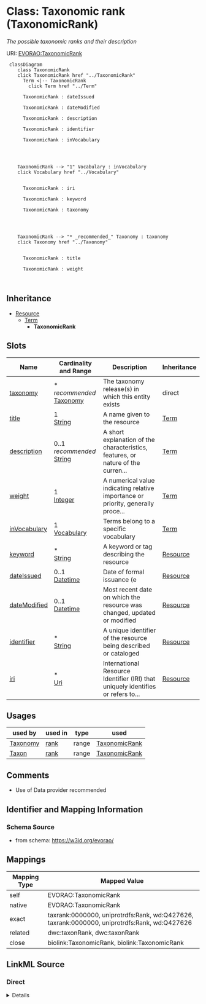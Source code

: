 

# Class: Taxonomic rank (TaxonomicRank) 


_The possible taxonomic ranks and their description_





URI: [EVORAO:TaxonomicRank](https://w3id.org/evorao/TaxonomicRank)






```mermaid
 classDiagram
    class TaxonomicRank
    click TaxonomicRank href "../TaxonomicRank"
      Term <|-- TaxonomicRank
        click Term href "../Term"
      
      TaxonomicRank : dateIssued
        
      TaxonomicRank : dateModified
        
      TaxonomicRank : description
        
      TaxonomicRank : identifier
        
      TaxonomicRank : inVocabulary
        
          
    
    
    TaxonomicRank --> "1" Vocabulary : inVocabulary
    click Vocabulary href "../Vocabulary"

        
      TaxonomicRank : iri
        
      TaxonomicRank : keyword
        
      TaxonomicRank : taxonomy
        
          
    
    
    TaxonomicRank --> "* _recommended_" Taxonomy : taxonomy
    click Taxonomy href "../Taxonomy"

        
      TaxonomicRank : title
        
      TaxonomicRank : weight
        
      
```





## Inheritance
* [Resource](Resource.md)
    * [Term](Term.md)
        * **TaxonomicRank**



## Slots

| Name | Cardinality and Range | Description | Inheritance |
| ---  | --- | --- | --- |
| [taxonomy](taxonomy.md) | * _recommended_ <br/> [Taxonomy](Taxonomy.md) | The taxonomy release(s) in which this entity exists | direct |
| [title](title.md) | 1 <br/> [String](String.md) | A name given to the resource | [Term](Term.md) |
| [description](description.md) | 0..1 _recommended_ <br/> [String](String.md) | A short explanation of the characteristics, features, or nature of the curren... | [Term](Term.md) |
| [weight](weight.md) | 1 <br/> [Integer](Integer.md) | A numerical value indicating relative importance or priority, generally proce... | [Term](Term.md) |
| [inVocabulary](inVocabulary.md) | 1 <br/> [Vocabulary](Vocabulary.md) | Terms belong to a specific vocabulary | [Term](Term.md) |
| [keyword](keyword.md) | * <br/> [String](String.md) | A keyword or tag describing the resource | [Resource](Resource.md) |
| [dateIssued](dateIssued.md) | 0..1 <br/> [Datetime](Datetime.md) | Date of formal issuance (e | [Resource](Resource.md) |
| [dateModified](dateModified.md) | 0..1 <br/> [Datetime](Datetime.md) | Most recent date on which the resource was changed, updated or modified | [Resource](Resource.md) |
| [identifier](identifier.md) | * <br/> [String](String.md) | A unique identifier of the resource being described or cataloged | [Resource](Resource.md) |
| [iri](iri.md) | * <br/> [Uri](Uri.md) | International Resource Identifier (IRI) that uniquely identifies or refers to... | [Resource](Resource.md) |





## Usages

| used by | used in | type | used |
| ---  | --- | --- | --- |
| [Taxonomy](Taxonomy.md) | [rank](rank.md) | range | [TaxonomicRank](TaxonomicRank.md) |
| [Taxon](Taxon.md) | [rank](rank.md) | range | [TaxonomicRank](TaxonomicRank.md) |






## Comments

* Use of Data provider recommended

## Identifier and Mapping Information







### Schema Source


* from schema: https://w3id.org/evorao/




## Mappings

| Mapping Type | Mapped Value |
| ---  | ---  |
| self | EVORAO:TaxonomicRank |
| native | EVORAO:TaxonomicRank |
| exact | taxrank:0000000, uniprotrdfs:Rank, wd:Q427626, taxrank:0000000, uniprotrdfs:Rank, wd:Q427626 |
| related | dwc:taxonRank, dwc:taxonRank |
| close | biolink:TaxonomicRank, biolink:TaxonomicRank |







## LinkML Source

<!-- TODO: investigate https://stackoverflow.com/questions/37606292/how-to-create-tabbed-code-blocks-in-mkdocs-or-sphinx -->

### Direct

<details>
```yaml
name: TaxonomicRank
description: The possible taxonomic ranks and their description
title: Taxonomic rank
comments:
- Use of Data provider recommended
from_schema: https://w3id.org/evorao/
exact_mappings:
- taxrank:0000000
- uniprotrdfs:Rank
- wd:Q427626
- taxrank:0000000
- uniprotrdfs:Rank
- wd:Q427626
close_mappings:
- biolink:TaxonomicRank
- biolink:TaxonomicRank
related_mappings:
- dwc:taxonRank
- dwc:taxonRank
is_a: Term
slots:
- taxonomy
slot_usage:
  taxonomy:
    name: taxonomy
    description: The taxonomy release(s) in which this entity exists
    title: taxonomy
    broad_mappings:
    - dct:isPartOf
    domain_of:
    - TaxonomicRank
    - Taxon
    range: Taxonomy
    required: false
    multivalued: true

```
</details>

### Induced

<details>
```yaml
name: TaxonomicRank
description: The possible taxonomic ranks and their description
title: Taxonomic rank
comments:
- Use of Data provider recommended
from_schema: https://w3id.org/evorao/
exact_mappings:
- taxrank:0000000
- uniprotrdfs:Rank
- wd:Q427626
- taxrank:0000000
- uniprotrdfs:Rank
- wd:Q427626
close_mappings:
- biolink:TaxonomicRank
- biolink:TaxonomicRank
related_mappings:
- dwc:taxonRank
- dwc:taxonRank
is_a: Term
slot_usage:
  taxonomy:
    name: taxonomy
    description: The taxonomy release(s) in which this entity exists
    title: taxonomy
    broad_mappings:
    - dct:isPartOf
    domain_of:
    - TaxonomicRank
    - Taxon
    range: Taxonomy
    required: false
    multivalued: true
attributes:
  taxonomy:
    name: taxonomy
    description: The taxonomy release(s) in which this entity exists
    title: taxonomy
    from_schema: https://w3id.org/evorao/
    broad_mappings:
    - dct:isPartOf
    rank: 1000
    alias: taxonomy
    owner: TaxonomicRank
    domain_of:
    - TaxonomicRank
    - Taxon
    range: Taxonomy
    required: false
    recommended: true
    multivalued: true
  title:
    name: title
    description: A name given to the resource
    title: title
    comments:
    - 'The title of the item should be as short and descriptive as possible. E.g.
      for virus products it should basically be based on the following Pattern: ''Virus
      name'', ''virus host type'', ''collection year'', ''country of collection''
      ex ''suspected epidemiological origin'', ''genotype'', ''strain'', ''variant
      name or specific feature'
    from_schema: https://w3id.org/evorao/
    exact_mappings:
    - schema:name
    - rdfs:label
    rank: 1000
    slot_uri: dct:title
    alias: title
    owner: TaxonomicRank
    domain_of:
    - Term
    - Dataset
    - DataService
    - Publication
    - License
    - Certification
    range: string
    required: true
    multivalued: false
  description:
    name: description
    description: A short explanation of the characteristics, features, or nature of
      the current item
    title: description
    comments:
    - Describe this item in few lines. This description will serve as a summary to
      present the resource.
    from_schema: https://w3id.org/evorao/
    exact_mappings:
    - schema:description
    close_mappings:
    - schema:description
    rank: 1000
    slot_uri: dct:description
    alias: description
    owner: TaxonomicRank
    domain_of:
    - Term
    - Dataset
    - DataService
    - PersonOrOrganization
    - File
    - ContactPoint
    - License
    - Certification
    range: string
    required: false
    recommended: true
    multivalued: false
  weight:
    name: weight
    description: A numerical value indicating relative importance or priority, generally
      processed in ascending order. This weight helps prioritize content when organizing
      or processing data. Its value can be negative, with a default set to 0
    title: weight
    comments:
    - The lowest weighted Data providers are triggered first, this may be usefull
      to populate at first entities that are referenced by others (e.g. Version ahead
      of Rank ahead of Taxon)
    from_schema: https://w3id.org/evorao/
    close_mappings:
    - adms:status
    rank: 1000
    ifabsent: int(0)
    alias: weight
    owner: TaxonomicRank
    domain_of:
    - Term
    - DataProvider
    range: integer
    required: true
    multivalued: false
  inVocabulary:
    name: inVocabulary
    description: Terms belong to a specific vocabulary
    title: in Vocabulary
    from_schema: https://w3id.org/evorao/
    close_mappings:
    - wdp:P972
    related_mappings:
    - dct:isReferencedBy
    broad_mappings:
    - dct:isPartOf
    rank: 1000
    alias: inVocabulary
    owner: TaxonomicRank
    domain_of:
    - Term
    range: Vocabulary
    required: true
    multivalued: false
  keyword:
    name: keyword
    description: A keyword or tag describing the resource
    title: keyword
    from_schema: https://w3id.org/evorao/
    rank: 1000
    slot_uri: dcat:keyword
    alias: keyword
    owner: TaxonomicRank
    domain_of:
    - Resource
    range: string
    required: false
    multivalued: true
  dateIssued:
    name: dateIssued
    description: Date of formal issuance (e.g., publication) of the resource
    title: date issued
    comments:
    - encoded using the relevant ISO 8601 Date and Time compliant string [DATETIME]
    from_schema: https://w3id.org/evorao/
    exact_mappings:
    - sepio:0000051
    close_mappings:
    - schema:datePublished
    - schema:dateCreated
    rank: 1000
    slot_uri: dct:issued
    alias: dateIssued
    owner: TaxonomicRank
    domain_of:
    - Resource
    range: datetime
    required: false
    multivalued: false
  dateModified:
    name: dateModified
    description: Most recent date on which the resource was changed, updated or modified
    title: date modified
    comments:
    - encoded using the relevant ISO 8601 Date and Time compliant string [DATETIME]
    from_schema: https://w3id.org/evorao/
    exact_mappings:
    - sepio:0000036
    close_mappings:
    - schema:dateModified
    rank: 1000
    slot_uri: dct:modified
    alias: dateModified
    owner: TaxonomicRank
    domain_of:
    - Resource
    range: datetime
    required: false
    multivalued: false
  identifier:
    name: identifier
    description: A unique identifier of the resource being described or cataloged
    title: identifier
    comments:
    - The identifier is a text string which is assigned to the resource to provide
      an unambiguous reference within a particular context. Persistent identifiers
      should be provided as HTTP URIs
    from_schema: https://w3id.org/evorao/
    exact_mappings:
    - schema:identifier
    rank: 1000
    slot_uri: dct:identifier
    alias: identifier
    owner: TaxonomicRank
    domain_of:
    - Resource
    range: string
    required: false
    multivalued: true
  iri:
    name: iri
    description: International Resource Identifier (IRI) that uniquely identifies
      or refers to the resource. IRIs include URIs, and URIs include URLs
    title: IRI
    comments:
    - An IRI is a global identifier standardized by IETF RFC 3987. It may or may not
      be resolvable on the web. IRIs include URIs, and URIs include URLs
    from_schema: https://w3id.org/evorao/
    close_mappings:
    - biolink:iri
    related_mappings:
    - mi:url
    narrow_mappings:
    - schema:url
    rank: 1000
    is_a: identifier
    alias: iri
    owner: TaxonomicRank
    domain_of:
    - Resource
    range: uri
    required: false
    multivalued: true

```
</details>